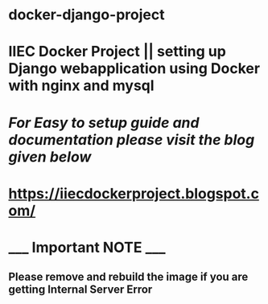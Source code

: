 # docker-django-project
# IIEC Docker Project || setting up Django webapplication using Docker with nginx and mysql

# *For Easy to setup guide and documentation please visit the blog given below*

# https://iiecdockerproject.blogspot.com/

# ___ Important NOTE ___
## Please remove and rebuild the image if you are getting Internal Server Error
